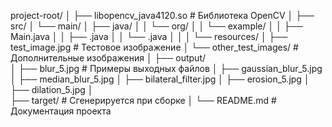 project-root/
│
├──  libopencv_java4120.so  # Библиотека OpenCV
│
├── src/
│   └── main/
│       ├── java/
│       │   └── org/
│       │       └── example/
│       │           ├── Main.java
│       │           ├── .java
│       │           └── .java
│       │
│       └── resources/
│           ├── test_image.jpg             # Тестовое изображение
│           └── other_test_images/         # Дополнительные изображения
│
├── output/                                
│   ├── blur_5.jpg                         # Примеры выходных файлов
│   ├── gaussian_blur_5.jpg
│   ├── median_blur_5.jpg
│   ├── bilateral_filter.jpg
│   ├── erosion_5.jpg
│   ├── dilation_5.jpg
│                              
├── target/                                # Сгенерируется при сборке
│
└── README.md                              # Документация проекта
